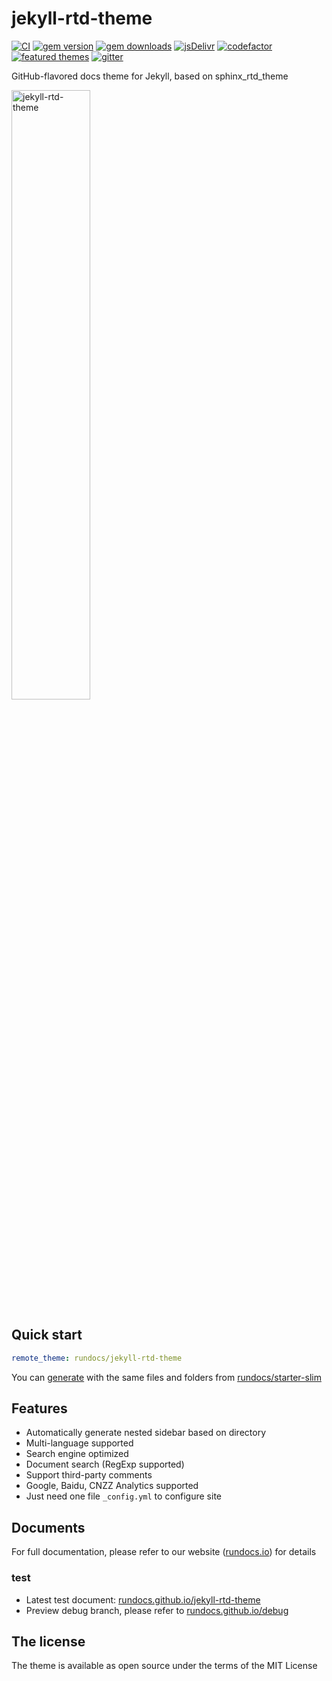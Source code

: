 # jekyll-rtd-theme
[![CI](https://github.com/rundocs/jekyll-rtd-theme/workflows/CI/badge.svg)][repository]
[![gem version](https://img.shields.io/gem/v/jekyll-rtd-theme)][rubygem]
[![gem downloads](https://img.shields.io/gem/dt/jekyll-rtd-theme)][rubygem]
[![jsDelivr](https://data.jsdelivr.com/v1/package/gh/rundocs/jekyll-rtd-theme/badge)][cdn]
[![codefactor](https://www.codefactor.io/repository/github/rundocs/jekyll-rtd-theme/badge)][codefactor]
[![featured themes](https://img.shields.io/badge/featured%20on-JekyllThemes-red.svg)](https://jekyll-themes.com)
[![gitter](https://badges.gitter.im/rundocs/jekyll-rtd-theme.svg)][gitter]

GitHub-flavored docs theme for Jekyll, based on sphinx_rtd_theme

<img class="shadow-box" width="50%" alt="jekyll-rtd-theme" src="https://user-images.githubusercontent.com/68011645/89026666-ad3a8680-d35b-11ea-9f4b-d3fe26ae12ed.png">

## Quick start
```yml
remote_theme: rundocs/jekyll-rtd-theme
```
You can [generate](https://github.com/rundocs/starter-slim/generate) with the same files and folders from [rundocs/starter-slim](https://github.com/rundocs/starter-slim/)

## Features
- Automatically generate nested sidebar based on directory
- Multi-language supported
- Search engine optimized
- Document search (RegExp supported)
- Support third-party comments
- Google, Baidu, CNZZ Analytics supported
- Just need one file `_config.yml` to configure site

## Documents
For full documentation, please refer to our website ([rundocs.io](https://rundocs.io/)) for details

### test
- Latest test document: [rundocs.github.io/jekyll-rtd-theme](https://rundocs.github.io/jekyll-rtd-theme)
- Preview debug branch, please refer to [rundocs.github.io/debug](https://rundocs.github.io/debug)

## The license
The theme is available as open source under the terms of the MIT License

[repository]: https://github.com/rundocs/jekyll-rtd-theme
[rubygem]: https://rubygems.org/gems/jekyll-rtd-theme
[cdn]: https://cdn.jsdelivr.net/gh/rundocs/jekyll-rtd-theme/
[codefactor]: https://www.codefactor.io/repository/github/rundocs/jekyll-rtd-theme
[gitter]: https://gitter.im/rundocs/jekyll-rtd-theme?utm_source=badge&utm_medium=badge&utm_campaign=pr-badge&utm_content=badge

